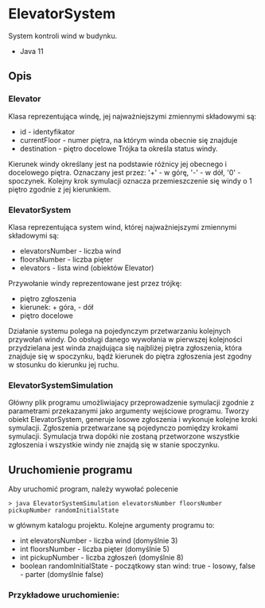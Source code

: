 # ElevatorSystem

System kontroli wind w budynku. 

- Java 11

## Opis 
### Elevator
Klasa reprezentująca windę, jej najważniejszymi zmiennymi składowymi są:
- id - identyfikator 
- currentFloor - numer piętra, na którym winda obecnie się znajduje
- destination - piętro docelowe
Trójka ta określa status windy.

Kierunek windy określany jest na podstawie różnicy jej obecnego i docelowego piętra. Oznaczany jest przez: '+' - w górę, '-' - w dół, '0' - spoczynek.
Kolejny krok symulacji oznacza przemieszczenie się windy o 1 piętro zgodnie z jej kierunkiem.


### ElevatorSystem
Klasa reprezentująca system wind, której najważniejszymi zmiennymi składowymi są:
- elevatorsNumber - liczba wind 
- floorsNumber - liczba pięter
- elevators - lista wind (obiektów Elevator)

Przywołanie windy reprezentowane jest przez trójkę:
- piętro zgłoszenia
- kierunek: + góra, - dół
- piętro docelowe

Działanie systemu polega na pojedynczym przetwarzaniu kolejnych przywołań windy. Do obsługi danego wywołania w pierwszej kolejności przydzielana jest winda znajdująca się najbliżej piętra zgłoszenia, która znajduje się w spoczynku, bądź kierunek do piętra zgłoszenia jest zgodny w stosunku do kierunku jej ruchu.


### ElevatorSystemSimulation
Główny plik programu umożliwiajacy przeprowadzenie symulacji zgodnie z parametrami przekazanymi jako argumenty wejściowe programu.
Tworzy obiekt ElevatorSystem, generuje losowe zgłoszenia i wykonuje kolejne kroki symulacji. Zgłoszenia przetwarzane są pojedynczo pomiędzy krokami symulacji. Symulacja trwa dopóki nie zostaną przetworzone wszystkie zgłoszenia i wszystkie windy nie znajdą się w stanie spoczynku.


## Uruchomienie programu
Aby uruchomić program, należy wywołać polecenie
```
> java ElevatorSystemSimulation elevatorsNumber floorsNumber pickupNumber randomInitialState
```
w głównym katalogu projektu.
Kolejne argumenty programu to:
- int elevatorsNumber - liczba wind (domyślnie 3)
- int floorsNumber - liczba pięter (domyślnie 5)
- int pickupNumber - liczba zgłoszeń (domyślnie 8)
- boolean randomInitialState - początkowy stan wind: true - losowy, false - parter (domyślnie false)

### Przykładowe uruchomienie:
